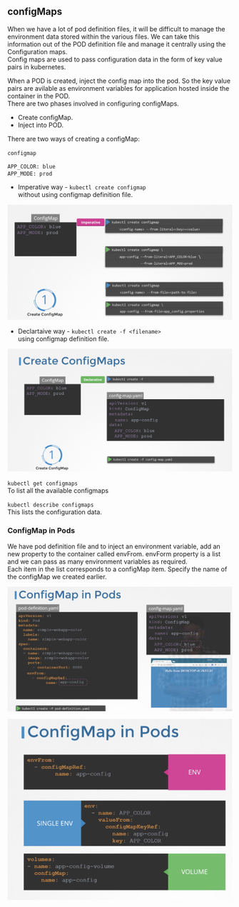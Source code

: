 
## configMaps

When we have a lot of pod definition files, it will be difficult to manage the environment data stored within the various files. We can take this information out of the POD definition file and manage it centrally using the Configuration maps.  
Config maps are used to pass configuration data in the form of key value pairs in kubernetes.  

When a POD is created, inject the config map into the pod. So the key value pairs are avilable as environment variables for application hosted inside the container in the POD.   
There are two phases involved in configuring configMaps.
* Create configMap.  
* Inject into POD. 

There are two ways of creating a configMap:  

`configmap`
```
APP_COLOR: blue
APP_MODE: prod
```

* Imperative way - `kubectl create configmap`   
without using configmap definition file.  

![Imperative](Screens/imperative.png)  

* Declartaive way - `kubectl create -f <filename>`  
using configmap definition file.  

![Declarative](Screens/declarative.png)

`kubectl get configmaps`  
To list all the available configmaps

`kubectl describe configmaps`  
This lists the configuration data.  

### ConfigMap in Pods

We have pod definition file and to inject an environment variable, add an new property to the container called envFrom. 
envForm property is a list and we can pass as many environment variables as required.  
Each item in the list corresponds to a configMap item. Specify the name of the configMap we created earlier.

![pod-env](Screens/pod-env.png)


![config-pods](Screens/config-pods.png)



